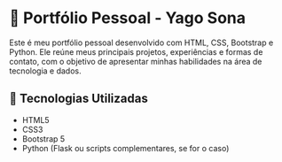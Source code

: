 # 💼 Portfólio Pessoal - Yago Sona

Este é meu portfólio pessoal desenvolvido com HTML, CSS, Bootstrap e Python. Ele reúne meus principais projetos, experiências e formas de contato, com o objetivo de apresentar minhas habilidades na área de tecnologia e dados.

## 🔧 Tecnologias Utilizadas

- HTML5
- CSS3
- Bootstrap 5
- Python (Flask ou scripts complementares, se for o caso)
